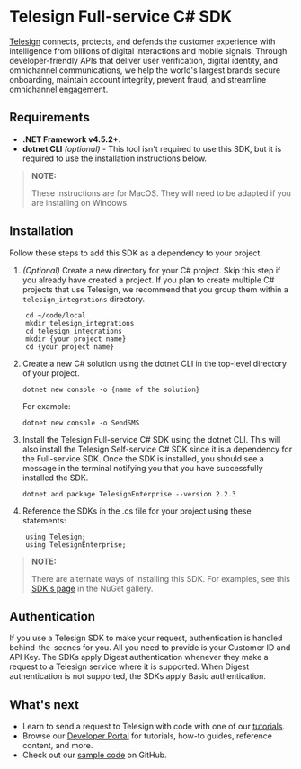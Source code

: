 ﻿# Telesign Full-service C# SDK

[Telesign](https://telesign.com) connects, protects, and defends the customer experience with intelligence from billions of digital interactions and mobile signals. Through developer-friendly APIs that deliver user verification, digital identity, and omnichannel communications, we help the world's largest brands secure onboarding, maintain account integrity, prevent fraud, and streamline omnichannel engagement.

## Requirements

* **.NET Framework v4.5.2+**.
* **dotnet CLI** *(optional)* - This tool isn't required to use this SDK, but it is required to use the installation instructions below.  

> **NOTE:**
>
> These instructions are for MacOS. They will need to be adapted if you are installing on Windows.

## Installation

Follow these steps to add this SDK as a dependency to your project.

1. *(Optional)* Create a new directory for your C# project. Skip this step if you already have created a project. If you plan to create multiple C# projects that use Telesign, we recommend that you group them within a `telesign_integrations` directory.

```
    cd ~/code/local
    mkdir telesign_integrations
    cd telesign_integrations
    mkdir {your project name}
    cd {your project name}
```

2. Create a new C# solution using the dotnet CLI in the top-level directory of your project.

   `dotnet new console -o {name of the solution}`

   For example:

    `dotnet new console -o SendSMS`

3. Install the Telesign Full-service C# SDK using the dotnet CLI. This will also install the Telesign Self-service C# SDK since it is a dependency for the Full-service SDK. Once the SDK is installed, you should see a message in the terminal notifying you that you have successfully installed the SDK.

   `dotnet add package TelesignEnterprise --version 2.2.3`

4.	Reference the SDKs in the .cs file for your project using these statements:

```
    using Telesign;
    using TelesignEnterprise;
```

> **NOTE:**
> 
> There are alternate ways of installing this SDK. For examples, see this [SDK's page](https://www.nuget.org/packages/TelesignEnterprise) in the NuGet gallery.

## Authentication

If you use a Telesign SDK to make your request, authentication is handled behind-the-scenes for you. All you need to provide is your Customer ID and API Key. The SDKs apply Digest authentication whenever they make a request to a Telesign service where it is supported. When Digest authentication is not supported, the SDKs apply Basic authentication.

## What's next

* Learn to send a request to Telesign with code with one of our [tutorials](https://developer.telesign.com/enterprise/docs/tutorials).  
* Browse our [Developer Portal](https://developer.telesign.com) for tutorials, how-to guides, reference content, and more.
* Check out our [sample code](https://github.com/TeleSign/sample_code) on GitHub.
